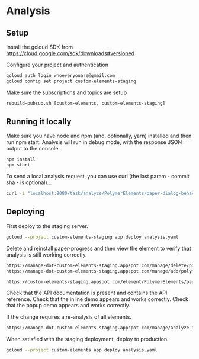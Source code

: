 # Analysis

## Setup
Install the gcloud SDK from https://cloud.google.com/sdk/downloads#versioned

Configure your project and authentication
```bash
gcloud auth login whoeveryouare@gmail.com
gcloud config set project custom-elements-staging
```

Make sure the subscriptions and topics are setup
```bash
rebuild-pubsub.sh [custom-elements, custom-elements-staging]
```

## Running it locally
Make sure you have node and npm (and, optionally, yarn) installed and then run npm start.
Analysis will run in debug mode, with the response JSON output to the console.
```bash
npm install
npm start
```

To send a local analysis request, you can use curl (the last param - commit sha - is optional)...

```bash
curl -i "localhost:8080/task/analyze/PolymerElements/paper-dialog-behavior/v1.2.7/eacabc02ab06e03f17d26e0b777b102bdc2ed556" -H "x-appengine-queuename:analysis"
```

## Deploying
First deploy to the staging server.
```bash
gcloud --project custom-elements-staging app deploy analysis.yaml
```
Delete and reinstall paper-progress and then view the element to verify that analysis is still working correctly.
```bash
https://manage-dot-custom-elements-staging.appspot.com/manage/delete/polymerelements/paper-progress
https://manage-dot-custom-elements-staging.appspot.com/manage/add/polymerelements/paper-progress

https://custom-elements-staging.appspot.com/element/PolymerElements/paper-progress
```
Check that the API documentation is present and contains the API reference.
Check that the inline demo appears and works correctly.
Check that the popup demo appears and works correctly.

If the change requires a re-analysis of all elements.
```bash
https://manage-dot-custom-elements-staging.appspot.com/manage/analyze-all
```

When satisfied with the staging deployment, deploy to production.

```bash
gcloud --project custom-elements app deploy analysis.yaml
```
